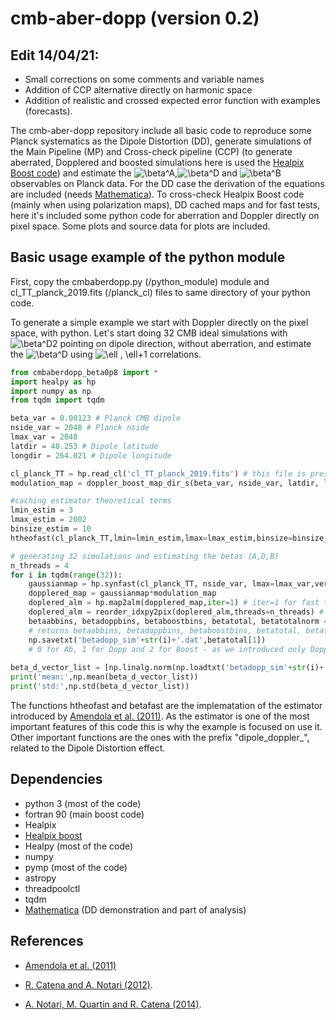 # cmb-aber-dopp (version 0.2)

## Edit 14/04/21: 
* Small corrections on some comments and variable names
* Addition of CCP alternative directly on harmonic space
* Addition of realistic and crossed expected error function with examples (forecasts).

The cmb-aber-dopp repository include all basic code to reproduce some Planck systematics as the Dipole Distortion (DD), generate simulations of the Main Pipeline (MP) and Cross-check pipeline (CCP) (to generate aberrated, Dopplered and boosted simulations here is used the [Healpix Boost code](www.github.com/mquartin/healpix-boost)) and estimate the ![\beta^A
](https://render.githubusercontent.com/render/math?math=%5Ctextstyle+%5Cbeta%5EA%0A),![\beta^D
](https://render.githubusercontent.com/render/math?math=%5Ctextstyle+%5Cbeta%5ED%0A) and ![\beta^B
](https://render.githubusercontent.com/render/math?math=%5Ctextstyle+%5Cbeta%5EB%0A) observables on Planck data. For the DD case the derivation of the equations are included (needs [Mathematica](https://www.wolfram.com/mathematica/)). To cross-check Healpix Boost code (mainly when using polarization maps), DD cached maps and for fast tests, here it's included some python code for aberration and Doppler directly on pixel space. Some plots and source data for plots are included.

## Basic usage example of the python module
First, copy the cmbaberdopp.py (/python_module) module and cl_TT_planck_2019.fits (/planck_cl) files to same directory of your python code.

To generate a simple example we start with Doppler directly on the pixel space, with python. Let's start doing 32 CMB ideal simulations with ![\beta^D2
](https://render.githubusercontent.com/render/math?math=%5Ctextstyle+%5Cbeta%5ED=0.00123%0A) pointing on dipole direction, without aberration, and estimate the ![\beta^D
](https://render.githubusercontent.com/render/math?math=%5Ctextstyle+%5Cbeta%5ED%0A) using ![\ell , \ell+1
](https://render.githubusercontent.com/render/math?math=%5Cdisplaystyle+%5Cell+%2C+%5Cell%2B1%0A) correlations.


```python
from cmbaberdopp_beta0p8 import *
import healpy as hp
import numpy as np
from tqdm import tqdm

beta_var = 0.00123 # Planck CMB dipole
nside_var = 2048 # Planck nside
lmax_var = 2048
latdir = 48.253 # Dipole latitude
longdir = 264.021 # Dipole longitude

cl_planck_TT = hp.read_cl('cl_TT_planck_2019.fits') # this file is present on /planck_cl folder
modulation_map = doppler_boost_map_dir_s(beta_var, nside_var, latdir, longdir) # modulation map on pixel space

#caching estimator theoretical terms
lmin_estim = 3
lmax_estim = 2002
binsize_estim = 10
htheofast(cl_planck_TT,lmin=lmin_estim,lmax=lmax_estim,binsize=binsize_estim)

# generating 32 simulations and estimating the betas (A,D,B)
n_threads = 4
for i in tqdm(range(32)):
    gaussianmap = hp.synfast(cl_planck_TT, nside_var, lmax=lmax_var,verbose=False)
    dopplered_map = gaussianmap*modulation_map
    doplered_alm = hp.map2alm(dopplered_map,iter=1) # iter=1 for fast test
    doplered_alm = reorder_idxpy2pix(doplered_alm,threads=n_threads) # changing from Healpy to Healpix fortran index order - betafast estimator only understand this ordering.
    betaabbins, betadoppbins, betaboostbins, betatotal, betatotalnorm = betafast(doplered_alm,lmin=lmin_estim,lmax=lmax_estim,binsize=binsize_estim,threads=n_threads,return_var=True) 
    # returns betaabbins, betadoppbins, betaboostbins, betatotal, betatotalnorm
    np.savetxt('betadopp_sim'+str(i)+'.dat',betatotal[1]) 
    # 0 for Ab, 1 for Dopp and 2 for Boost - as we introduced only Dopp I'm getting only the final beta vector of Doppler estimator, others will be correlation that you can remove a posteriori.
    
beta_d_vector_list = [np.linalg.norm(np.loadtxt('betadopp_sim'+str(i)+'.dat')) for i in range(32)]
print('mean:',np.mean(beta_d_vector_list))
print('std:',np.std(beta_d_vector_list))

```

The functions htheofast and betafast are the implematation of the estimator introduced by [Amendola et al. (2011)](https://arxiv.org/abs/1008.1183). 
As the estimator is one of the most important features of this code this is why the example is focused on use it. Other important functions are the ones with the prefix "dipole_doppler_", related to the Dipole Distortion effect. 

## Dependencies
* python 3 (most of the code)
* fortran 90 (main boost code)
* Healpix
* [Healpix boost](https://github.com/mquartin/healpix-boost)
* Healpy (most of the code)
* numpy
* pymp (most of the code)
* astropy
* threadpoolctl
* tqdm
* [Mathematica](https://www.wolfram.com/mathematica/) (DD demonstration and part of analysis)

## References

* [Amendola et al. (2011)](https://arxiv.org/abs/1008.1183)

* [R. Catena and A. Notari (2012)](https://arxiv.org/abs/1210.2731).

* [A. Notari, M. Quartin and R. Catena (2014)](https://arxiv.org/abs/1304.3506).
